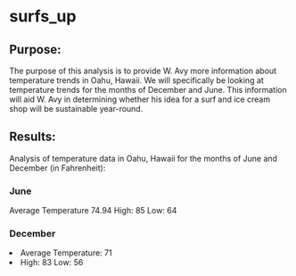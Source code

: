# surfs_up
## Purpose: 
The purpose of this analysis is to provide W. Avy more information about temperature trends in Oahu, Hawaii. We will specifically be looking at temperature trends for the months of December and June. This information will aid W. Avy in determining whether his idea for a surf and ice cream shop will be sustainable year-round.
## Results:
Analysis of temperature data in Oahu, Hawaii for the months of June and December (in Fahrenheit):
### June
<il> Average Temperature 74.94 </il>
<il>High: 85 </il>
<il>Low: 64 </il>
### December
<li> Average Temperature: 71 </il>
<li> High: 83 </il>
<il> Low: 56 </il>
